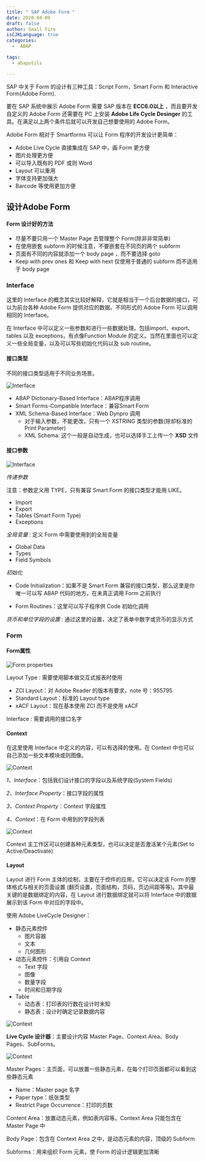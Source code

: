```yaml
---
title: " SAP Adobe Form "
date: 2020-04-09 
draft: false
author: Small Fire
isCJKLanguage: true
categories: 
  -  ABAP

tags: 
  - abaputils

---
```


SAP 中关于 Form 的设计有三种工具：Script Form，Smart Form 和 Interactive Form(Adobe Form).

要在 SAP 系统中展示 Adobe Form 需要 SAP 版本在 **ECC6.0以上** ，而且要开发自定义的 Adobe Form 还需要在 PC 上安装  **Adobe Life Cycle Desinger**  的工具。在满足以上两个条件后就可以开发自己想要使用的 Adobe Form。

Adobe Form 相对于 Smartforms 可以让 Form 程序的开发设计更简单：

- Adobe Live Cycle 直接集成在 SAP 中，画 Form 更方便
- 图片处理更方便
- 可以导入既有的 PDF 或则 Word
- Layout 可以重用
- 字体支持更加强大
- Barcode 等使用更加方便

## 设计Adobe Form

#### Form 设计好的方法

- 尽量不要只用一个 Master Page 去管理整个 Form(除非非常简单)
- 在使用嵌套 subform 的时候注意，不要嵌套在不同页的两个 subform
- 页面有不同的内容就添加一个 body page ，而不要选择 goto
- Keep with prev ones 和 Keep with next 仅使用于普通的 subform 而不适用于 body page

### Interface

这里的 Interface 的概念其实比较好解释，它就是相当于一个后台数据的接口，可以为前台各种 Adobe Form 提供对应的数据。不同形式的 Adobe Form 可以调用相同的 Interface。

在 Interface 中可以定义一些参数和进行一些数据处理。包括import、export、tables 以及 exceptions，有点像Function Module 的定义。当然在里面也可以定义一些全局变量，以及可以写些初始化代码以及 sub routine。

#### 接口类型

不同的接口类型适用于不同业务场景。

![Interface](/images/ABAP/ABAP_SFP3.png)

- ABAP Dictionary-Based Interface：ABAP程序调用
- Smart Forms-Compatible Interface：兼容Smart Form
- XML Schema-Based Interface：Web Dynpro 调用
  - 对于输入参数，不能更改，只有一个 XSTRING 类型的参数(除却标准的 Print Parameter)
  - XML Schema: 这个一般是自动生成，也可以选择手工上传一个 **XSD** 文件

#### 接口参数

![Interface](/images/ABAP/ABAP_SFP1.png)

*传递参数*

注意：参数定义用 TYPE，只有兼容 Smart Form 的接口类型才能用 LIKE。

- Import
- Export
- Tables (Smart Form Type)
- Exceptions

*全局变量* : 定义 Form 中需要使用到的全局变量

- Global Data
- Types
- Field Symbols

*初始化*

- Code Initialization：如果不是 Smart Form 兼容的接口类型，那么这里是你唯一可以写 ABAP 代码的地方，在未真正调用 Form 之前执行

- Form Routines：这里可以写子程序供 Code 初始化调用

*货币和单位字段的设置* : 通过这里的设置，决定了表单中数字或货币的显示方式

### Form

#### Form属性

![Form properties](/images/ABAP/ABAP_SFP5.png)

Layout Type : 需要使用脚本做交互式报表时使用

- ZCI Layout：对 Adobe Reader 的版本有要求，note 号：955795
- Standard Layout：标准的 Layout type
- xACF Layout：现在基本使用 ZCI 而不是使用 xACF

Interface : 需要调用的接口名字

#### Context

在这里使用 Interface 中定义的内容，可以有选择的使用。在 Context 中也可以自己添加一些文本模块或则图像。

![Context](/images/ABAP/ABAP_SFP4.png)

*1、Interface*：包括我们设计接口的字段以及系统字段(System Fields)

*2、Interface Property*：接口字段的属性

*3、Context Property*：Context 字段属性

*4、Context*：在 Form 中用到的字段列表

![Context](/images/ABAP/ABAP_SFP7.png)

Context 主工作区可以创建各种元素类型，也可以决定是否激活某个元素(Set to Active/Deactivate)

#### Layout

Layout 进行 Form 主体的绘制，主要在于控件的应用，它可以决定该 Form 的整体格式与相关的页面设置 (翻页设置，页面结构，页码，页边间距等等)。其中最关键的是数据绑定的内容，在 Layout 进行数据绑定就可以将 Interface 中的数据展示到该 Form 中对应的字段中。

使用 Adobe LiveCycle Designer：

- 静态元素控件
  - 图片容器
  - 文本
  - 几何图形
- 动态元素控件：引用自 Context
  - Text 字段
  - 图像
  - 数量字段
  - 时间和日期字段
- Table
  - 动态表：打印表的行数在设计时未知
  - 静态表：设计时确定记录数据内容

![Context](/images/ABAP/ABAP_SFP6.png)

**Live Cycle 设计器**：主要设计内容 Master Page、Context Area、Body Pages、SubForms。

![Context](/images/ABAP/ABAP_SFP10.png)

Master Pages：主页面，可以放置一些静态元素，在每个打印页面都可以看到这些静态元素

- Name：Master page 名字
- Paper type：纸张类型
- Restrict Page Occurrence：打印的页数

Content Area：放置动态元素，例如表内容等。Context Area 只能包含在 Master Page 中

Body Page：包含在 Context Area 之中，是动态元素的内容，顶级的 Subform

Subforms：用来组织 Form 元素，使 Form 的设计逻辑更加清晰



